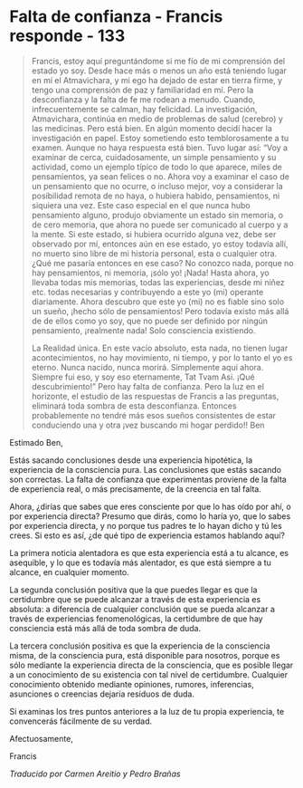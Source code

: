 # Falta de confianza - Francis responde - 133

>Francis, estoy aquí preguntándome si me fío de mi comprensión del estado yo soy. Desde hace más o menos un año está teniendo lugar en mí el Atmavichara, y mi ego ha dejado de estar en tierra firme, y tengo una comprensión de paz y familiaridad en mí. Pero la desconfianza y la falta de fe me rodean a menudo. Cuando, infrecuentemente se calman, hay felicidad. La investigación, Atmavichara, continúa en medio de problemas de salud (cerebro) y las medicinas. Pero está bien. En algún momento decidí hacer la investigación en papel. Estoy sometiendo esto temblorosamente a tu examen. Aunque no haya respuesta está bien. Tuvo lugar así: “Voy a examinar de cerca, cuidadosamente, un simple pensamiento y su actividad, como un ejemplo típico de todo lo que aparece, miles de pensamientos, ya sean felices o no. Ahora voy a examinar el caso de un pensamiento que no ocurre, o incluso mejor, voy a considerar la posibilidad remota de no haya, o hubiera habido, pensamientos, ni siquiera una vez. Este caso especial en el que nunca hubo pensamiento alguno, produjo obviamente un estado sin memoria, o de cero memoria, que ahora no puede ser comunicado al cuerpo y a la mente. Si este estado, si hubiera ocurrido alguna vez, debe ser observado por mí, entonces aún en ese estado, yo estoy todavía allí, no muerto sino libre de mi historia personal, esta o cualquier otra. ¿Qué me pasaría entonces en ese caso? No conozco nada, porque no hay pensamientos, ni memoria, ¡sólo yo! ¡Nada! Hasta ahora, yo llevaba todas mis memorias, todas las experiencias, desde mi niñez etc. todas necesarias y contribuyendo a este yo (mi) operante diariamente. Ahora descubro que este yo (mi) no es fiable sino solo un sueño, ¡hecho sólo de pensamientos! Pero todavía existo más allá de de ellos como yo soy, que no puede ser definido por ningún pensamiento, ¡realmente nada! Solo consciencia existiendo.
>
>La Realidad única. En este vacío absoluto, esta nada, no tienen lugar acontecimientos, no hay movimiento, ni tiempo, y por lo tanto el yo es eterno. Nunca nacido, nunca morirá. Simplemente aquí ahora. Siempre fui eso, y soy eso eternamente, Tat Tvam Asi. ¡Qué descubrimiento!” Pero hay falta de confianza. Pero la luz en el horizonte, el estudio de las respuestas de Francis a las preguntas, eliminará toda sombra de esta desconfianza. Entonces probablemente no tendré más esos sueños consistentes de estar conduciendo una y otra ¡vez buscando mi hogar perdido!! Ben

Estimado Ben,

Estás sacando conclusiones desde una experiencia hipotética, la experiencia de la consciencia pura. Las conclusiones que estás sacando son correctas. La falta de confianza que experimentas proviene de la falta de experiencia real, o más precisamente, de la creencia en tal falta.

Ahora, ¿dirías que sabes que eres consciente por que lo has oído por ahí, o por experiencia directa? Presumo que dirás, como lo haría yo, que lo sabes por experiencia directa, y no porque tus padres te lo hayan dicho y tú les crees. Si esto es así, ¿de qué tipo de experiencia estamos hablando aquí?

La primera noticia alentadora es que esta experiencia está a tu alcance, es asequible, y lo que es todavía más alentador, es que está siempre a tu alcance, en cualquier momento.

La segunda conclusión positiva que la que puedes llegar es que la certidumbre que se puede alcanzar a través de esta experiencia es absoluta: a diferencia de cualquier conclusión que se pueda alcanzar a través de experiencias fenomenológicas, la certidumbre de que hay consciencia está más allá de toda sombra de duda.

La tercera conclusión positiva es que la experiencia de la consciencia misma, de la consciencia pura, está disponible para nosotros, porque es sólo mediante la experiencia directa de la consciencia, que es posible llegar a un conocimiento de su existencia con tal nivel de certidumbre. Cualquier conocimiento obtenido mediante opiniones, rumores, inferencias, asunciones o creencias dejaría residuos de duda.

Si examinas los tres puntos anteriores a la luz de tu propia experiencia, te convencerás fácilmente de su verdad.

Afectuosamente,

Francis

_Traducido por Carmen Areitio y Pedro Brañas_